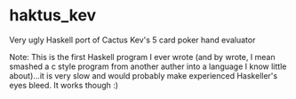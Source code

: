 haktus_kev
==========

Very ugly Haskell port of Cactus Kev&#39;s 5 card poker hand evaluator

Note: This is the first Haskell program I ever wrote (and by wrote, I mean smashed a c style program from another auther into a language I know little about)...it is very slow and would probably make experienced Haskeller's eyes bleed. It works though :)

